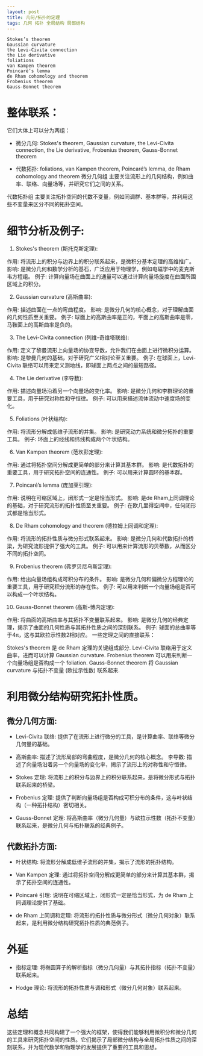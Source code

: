 ```yaml
---
layout: post
title: 几何/拓扑的定理
tags: 几何 拓扑 全局结构 局部结构
--- 
```

```
Stokes’s theorem
Gaussian curvature
the Levi-Civita connection
the Lie derivative
foliations
van Kampen theorem
Poincaré’s lemma
de Rham cohomology and theorem
Frobenius theorem
Gauss-Bonnet theorem
```
# 整体联系：

它们大体上可以分为两组：

- 微分几何: Stokes's theorem, Gaussian curvature, the Levi-Civita connection, the Lie derivative, Frobenius theorem, Gauss-Bonnet theorem

- 代数拓扑: foliations, van Kampen theorem, Poincaré’s lemma, de Rham cohomology and theorem
微分几何组 主要关注流形上的几何结构，例如曲率、联络、向量场等，并研究它们之间的关系。

代数拓扑组 主要关注拓扑空间的代数不变量，例如同调群、基本群等，并利用这些不变量来区分不同的拓扑空间。

# 细节分析及例子:

1. Stokes's theorem (斯托克斯定理):

作用: 将流形上的积分与边界上的积分联系起来，是微积分基本定理的高维推广。
影响: 是微分几何和数学分析的基石，广泛应用于物理学，例如电磁学中的麦克斯韦方程组。
例子: 计算向量场在曲面上的通量可以通过计算向量场旋度在曲面所围区域上的积分。

2. Gaussian curvature (高斯曲率):

作用: 描述曲面在一点的弯曲程度。
影响: 是微分几何的核心概念，对于理解曲面的几何性质至关重要。
例子: 球面上的高斯曲率是正的，平面上的高斯曲率是零，马鞍面上的高斯曲率是负的。

3. The Levi-Civita connection (列维-奇维塔联络):

作用: 定义了黎曼流形上向量场的协变导数，允许我们在曲面上进行微积分运算。
影响: 是黎曼几何的基础，对于研究广义相对论至关重要。
例子: 在球面上，Levi-Civita 联络可以用来定义测地线，即球面上两点之间的最短路径。

4. The Lie derivative (李导数):

作用: 描述向量场沿着另一个向量场的变化率。
影响: 是微分几何和李群理论的重要工具，用于研究对称性和守恒律。
例子: 可以用来描述流体流动中速度场的变化。

5. Foliations (叶状结构):

作用: 将流形分解成低维子流形的并集。
影响: 是研究动力系统和微分拓扑的重要工具。
例子: 环面上的经线和纬线构成两个叶状结构。

6. Van Kampen theorem (范坎彭定理):

作用: 通过将拓扑空间分解成更简单的部分来计算其基本群。
影响: 是代数拓扑的重要工具，用于研究拓扑空间的连通性。
例子: 可以用来计算圆环的基本群。


7. Poincaré’s lemma (庞加莱引理):

作用: 说明在可缩区域上，闭形式一定是恰当形式。
影响: 是de Rham上同调理论的基础，对于研究流形的拓扑性质至关重要。
例子: 在欧几里得空间中，任何闭形式都是恰当形式。


8. De Rham cohomology and theorem (德拉姆上同调和定理):

作用: 将流形的拓扑性质与微分形式联系起来。
影响: 是微分几何和代数拓扑的桥梁，为研究流形提供了强大的工具。
例子: 可以用来计算流形的贝蒂数，从而区分不同的拓扑空间。


9. Frobenius theorem (弗罗贝尼乌斯定理):

作用: 给出向量场组构成可积分布的条件。
影响: 是微分几何和偏微分方程理论的重要工具，用于研究积分流形的存在性。
例子: 可以用来判断一个向量场组是否可以构成一个叶状结构。


10. Gauss-Bonnet theorem (高斯-博内定理):

作用: 将曲面的高斯曲率与其拓扑不变量联系起来。
影响: 是微分几何的经典定理，揭示了曲面的几何性质与其拓扑性质之间的深刻联系。
例子: 球面的总曲率等于4π，这与其欧拉示性数2相对应。
一些定理之间的直接联系：


Stokes's theorem 是 de Rham 定理的关键组成部分.
Levi-Civita 联络用于定义曲率，进而可以计算 Gaussian curvature.
Frobenius theorem 可以用来判断一个向量场组是否构成一个 foliation.
Gauss-Bonnet theorem 将 Gaussian curvature 与拓扑不变量 (欧拉示性数) 联系起来.

# 利用微分结构研究拓扑性质。


## 微分几何方面:

- Levi-Civita 联络: 提供了在流形上进行微分的工具，是计算曲率、联络等微分几何量的基础。

- 高斯曲率: 描述了流形局部的弯曲程度，是微分几何的核心概念。
李导数: 描述了向量场沿着另一个向量场的变化率，揭示了流形上的对称性和守恒律。

- Stokes 定理: 将流形上的积分与边界上的积分联系起来，是将微分形式与拓扑联系起来的桥梁。

- Frobenius 定理: 提供了判断向量场组是否构成可积分布的条件，这与叶状结构（一种拓扑结构）密切相关。

- Gauss-Bonnet 定理: 将高斯曲率（微分几何量）与欧拉示性数（拓扑不变量）联系起来，是微分几何与拓扑联系的经典例子。


## 代数拓扑方面:

- 叶状结构: 将流形分解成低维子流形的并集，揭示了流形的拓扑结构。

- Van Kampen 定理: 通过将拓扑空间分解成更简单的部分来计算其基本群，揭示了拓扑空间的连通性。

- Poincaré 引理: 说明在可缩区域上，闭形式一定是恰当形式，为 de Rham 上同调理论提供了基础。

- de Rham 上同调和定理: 将流形的拓扑性质与微分形式（微分几何对象）联系起来，是利用微分结构研究拓扑性质的典范例子。



# 外延

- 指标定理: 将椭圆算子的解析指标（微分几何量）与其拓扑指标（拓扑不变量）联系起来。

- Hodge 理论: 将流形的拓扑性质与调和形式（微分几何对象）联系起来。


# 总结 
这些定理和概念共同构建了一个强大的框架，使得我们能够利用微积分和微分几何的工具来研究拓扑空间的性质。它们揭示了局部微分结构与全局拓扑性质之间的深刻联系，并为现代数学和物理学的发展提供了重要的工具和思想。
